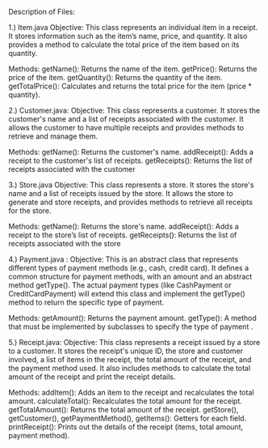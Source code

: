 Description of Files:

1.) Item.java
Objective: This class represents an individual item in a receipt. It stores information such as the item’s name, price, and quantity. It also provides a method to calculate the total price of the item based on its quantity.

Methods:
getName(): Returns the name of the item.
getPrice(): Returns the price of the item.
getQuantity(): Returns the quantity of the item.
getTotalPrice(): Calculates and returns the total price for the item (price * quantity).

2.) Customer.java:
Objective: This class represents a customer. It stores the customer's name and a list of receipts associated with the customer. It allows the customer to have multiple receipts and provides methods to retrieve and manage them.

Methods:
getName(): Returns the customer's name.
addReceipt(): Adds a receipt to the customer's list of receipts.
getReceipts(): Returns the list of receipts associated with the customer

3.) Store.java
Objective: This class represents a store. It stores the store's name and a list of receipts issued by the store. It allows the store to generate and store receipts, and provides methods to retrieve all receipts for the store.

Methods:
getName(): Returns the store's name.
addReceipt(): Adds a receipt to the store’s list of receipts.
getReceipts(): Returns the list of receipts associated with the store

 4.) Payment.java :
Objective: This is an abstract class that represents different types of payment methods (e.g., cash, credit card). It defines a common structure for payment methods, with an amount and an abstract method getType(). The actual payment types (like CashPayment or CreditCardPayment) will extend this class and implement the getType() method to return the specific type of payment.

Methods:
getAmount(): Returns the payment amount.
getType(): A method that must be implemented by subclasses to specify the type of payment .

 5.) Receipt.java:
Objective: This class represents a receipt issued by a store to a customer. It stores the receipt's unique ID, the store and customer involved, a list of items in the receipt, the total amount of the receipt, and the payment method used. It also includes methods to calculate the total amount of the receipt and print the receipt details.

Methods:
addItem(): Adds an item to the receipt and recalculates the total amount.
calculateTotal(): Recalculates the total amount for the receipt.
getTotalAmount(): Returns the total amount of the receipt.
getStore(), getCustomer(), getPaymentMethod(), getItems(): Getters for each field.
printReceipt(): Prints out the details of the receipt (items, total amount, payment method).



